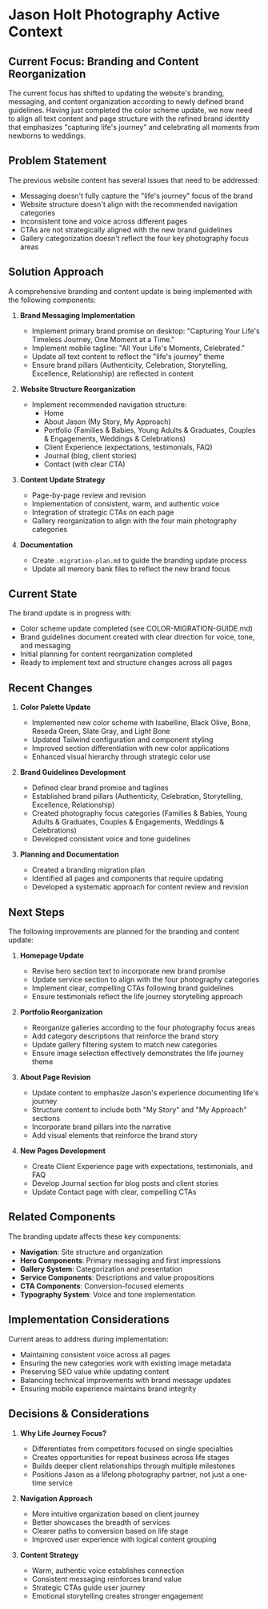 # Jason Holt Photography Active Context

## Current Focus: Branding and Content Reorganization

The current focus has shifted to updating the website's branding, messaging, and content organization according to newly defined brand guidelines. Having just completed the color scheme update, we now need to align all text content and page structure with the refined brand identity that emphasizes "capturing life's journey" and celebrating all moments from newborns to weddings.

## Problem Statement

The previous website content has several issues that need to be addressed:
- Messaging doesn't fully capture the "life's journey" focus of the brand 
- Website structure doesn't align with the recommended navigation categories
- Inconsistent tone and voice across different pages
- CTAs are not strategically aligned with the new brand guidelines
- Gallery categorization doesn't reflect the four key photography focus areas

## Solution Approach

A comprehensive branding and content update is being implemented with the following components:

1. **Brand Messaging Implementation**
   - Implement primary brand promise on desktop: "Capturing Your Life's Timeless Journey, One Moment at a Time."
   - Implement mobile tagline: "All Your Life's Moments, Celebrated."
   - Update all text content to reflect the "life's journey" theme
   - Ensure brand pillars (Authenticity, Celebration, Storytelling, Excellence, Relationship) are reflected in content

2. **Website Structure Reorganization**
   - Implement recommended navigation structure:
     - Home
     - About Jason (My Story, My Approach)
     - Portfolio (Families & Babies, Young Adults & Graduates, Couples & Engagements, Weddings & Celebrations)
     - Client Experience (expectations, testimonials, FAQ)
     - Journal (blog, client stories)
     - Contact (with clear CTA)

3. **Content Update Strategy**
   - Page-by-page review and revision
   - Implementation of consistent, warm, and authentic voice
   - Integration of strategic CTAs on each page
   - Gallery reorganization to align with the four main photography categories

4. **Documentation**
   - Create `.migration-plan.md` to guide the branding update process
   - Update all memory bank files to reflect the new brand focus

## Current State

The brand update is in progress with:
- Color scheme update completed (see COLOR-MIGRATION-GUIDE.md)
- Brand guidelines document created with clear direction for voice, tone, and messaging
- Initial planning for content reorganization completed
- Ready to implement text and structure changes across all pages

## Recent Changes

1. **Color Palette Update**
   - Implemented new color scheme with Isabelline, Black Olive, Bone, Reseda Green, Slate Gray, and Light Bone
   - Updated Tailwind configuration and component styling
   - Improved section differentiation with new color applications
   - Enhanced visual hierarchy through strategic color use

2. **Brand Guidelines Development**
   - Defined clear brand promise and taglines
   - Established brand pillars (Authenticity, Celebration, Storytelling, Excellence, Relationship)
   - Created photography focus categories (Families & Babies, Young Adults & Graduates, Couples & Engagements, Weddings & Celebrations)
   - Developed consistent voice and tone guidelines

3. **Planning and Documentation**
   - Created a branding migration plan
   - Identified all pages and components that require updating
   - Developed a systematic approach for content review and revision

## Next Steps

The following improvements are planned for the branding and content update:

1. **Homepage Update**
   - Revise hero section text to incorporate new brand promise
   - Update service section to align with the four photography categories
   - Implement clear, compelling CTAs following brand guidelines
   - Ensure testimonials reflect the life journey storytelling approach

2. **Portfolio Reorganization**
   - Reorganize galleries according to the four photography focus areas
   - Add category descriptions that reinforce the brand story
   - Update gallery filtering system to match new categories
   - Ensure image selection effectively demonstrates the life journey theme

3. **About Page Revision**
   - Update content to emphasize Jason's experience documenting life's journey
   - Structure content to include both "My Story" and "My Approach" sections
   - Incorporate brand pillars into the narrative
   - Add visual elements that reinforce the brand story

4. **New Pages Development**
   - Create Client Experience page with expectations, testimonials, and FAQ
   - Develop Journal section for blog posts and client stories
   - Update Contact page with clear, compelling CTAs

## Related Components

The branding update affects these key components:
- **Navigation**: Site structure and organization
- **Hero Components**: Primary messaging and first impressions
- **Gallery System**: Categorization and presentation
- **Service Components**: Descriptions and value propositions 
- **CTA Components**: Conversion-focused elements
- **Typography System**: Voice and tone implementation

## Implementation Considerations

Current areas to address during implementation:
- Maintaining consistent voice across all pages
- Ensuring the new categories work with existing image metadata
- Preserving SEO value while updating content
- Balancing technical improvements with brand message updates
- Ensuring mobile experience maintains brand integrity

## Decisions & Considerations

1. **Why Life Journey Focus?**
   - Differentiates from competitors focused on single specialties
   - Creates opportunities for repeat business across life stages
   - Builds deeper client relationships through multiple milestones
   - Positions Jason as a lifelong photography partner, not just a one-time service

2. **Navigation Approach**
   - More intuitive organization based on client journey
   - Better showcases the breadth of services
   - Clearer paths to conversion based on life stage
   - Improved user experience with logical content grouping

3. **Content Strategy**
   - Warm, authentic voice establishes connection
   - Consistent messaging reinforces brand value
   - Strategic CTAs guide user journey
   - Emotional storytelling creates stronger engagement
